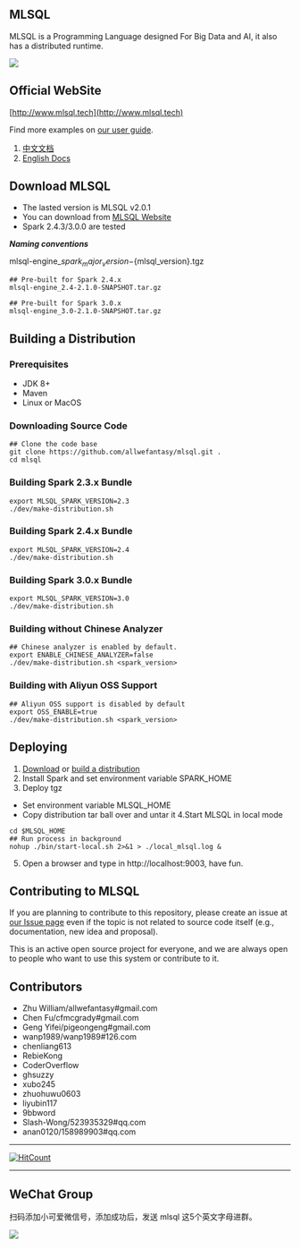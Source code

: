 ## MLSQL

MLSQL is a Programming Language designed For Big Data and AI, it also has a distributed runtime.

![](http://docs.mlsql.tech/upload_images/WechatIMG67.png)

## Official WebSite

[http://www.mlsql.tech](http://www.mlsql.tech)

Find more examples on [our user guide](http://docs.mlsql.tech/en).

1. [中文文档](http://docs.mlsql.tech/mlsql-stack/)
2. [English Docs](http://docs.mlsql.tech/en)

## <a id="Download"></a>Download MLSQL
* The lasted version is MLSQL v2.0.1
* You can download from [MLSQL Website](http://download.mlsql.tech/2.0.1/)
* Spark 2.4.3/3.0.0 are tested

***Naming conventions***

mlsql-engine_${spark_major_version}-${mlsql_version}.tgz
```shell
## Pre-built for Spark 2.4.x
mlsql-engine_2.4-2.1.0-SNAPSHOT.tar.gz 

## Pre-built for Spark 3.0.x           
mlsql-engine_3.0-2.1.0-SNAPSHOT.tar.gz  
```  

## <a id="Build"></a>Building a Distribution
### Prerequisites
- JDK 8+
- Maven
- Linux or MacOS

### Downloading Source Code
```shell
## Clone the code base
git clone https://github.com/allwefantasy/mlsql.git .
cd mlsql
```
### Building Spark 2.3.x Bundle
```shell
export MLSQL_SPARK_VERSION=2.3
./dev/make-distribution.sh
```
### Building Spark 2.4.x Bundle
```shell
export MLSQL_SPARK_VERSION=2.4
./dev/make-distribution.sh
```

### Building Spark 3.0.x Bundle
```shell
export MLSQL_SPARK_VERSION=3.0
./dev/make-distribution.sh
```
### Building without Chinese Analyzer
```shell
## Chinese analyzer is enabled by default.
export ENABLE_CHINESE_ANALYZER=false
./dev/make-distribution.sh <spark_version>
```
### Building with Aliyun OSS Support
```shell
## Aliyun OSS support is disabled by default
export OSS_ENABLE=true
./dev/make-distribution.sh <spark_version>
```

## Deploying
1. [Download](#Download) or [build a distribution](#Build) 
2. Install Spark and set environment variable SPARK_HOME
3. Deploy tgz
- Set environment variable MLSQL_HOME
- Copy distribution tar ball over and untar it
4.Start MLSQL in local mode
```shell
cd $MLSQL_HOME
## Run process in background
nohup ./bin/start-local.sh 2>&1 > ./local_mlsql.log &
```
5. Open a browser and type in http://localhost:9003, have fun.

## Contributing to MLSQL

If you are planning to contribute to this repository, please create an issue at [our Issue page](https://github.com/allwefantasy/streamingpro/issues)
even if the topic is not related to source code itself (e.g., documentation, new idea and proposal).

This is an active open source project for everyone,
and we are always open to people who want to use this system or contribute to it.


## Contributors

* Zhu William/allwefantasy#gmail.com
* Chen Fu/cfmcgrady#gmail.com
* Geng Yifei/pigeongeng#gmail.com
* wanp1989/wanp1989#126.com
* chenliang613
* RebieKong
* CoderOverflow
* ghsuzzy
* xubo245
* zhuohuwu0603
* liyubin117
* 9bbword
* Slash-Wong/523935329#qq.com
* anan0120/158989903#qq.com


----------
[![HitCount](http://hits.dwyl.io/allwefantasy/streamingpro.svg)](http://hits.dwyl.io/allwefantasy/streamingpro)

----------

##  WeChat Group

扫码添加小可爱微信号，添加成功后，发送  mlsql  这5个英文字母进群。

![](http://docs.mlsql.tech/upload_images/WX20200505-090326@2x.png)


